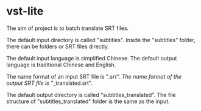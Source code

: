 # vst-lite

The aim of project is to batch translate SRT files.

The default input directory is called "subtitles".
Inside the "subtitles" folder, there can be folders or SRT files directly.

The default input language is simplified Chinese.
The default output language is traditional Chinese and English.

The name format of an input SRT file is "*.srt".
The name format of the output SRT file is "*_translated.srt".

The default output directory is called "subtitles_translated".
The file structure of "subtitles_translated" folder is the same as the input.